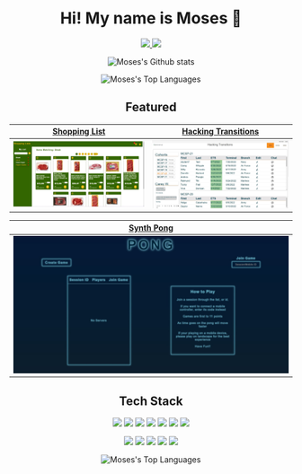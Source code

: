 <h1 align='center'>
Hi! My name is Moses 👋
</h1>
<!-- Contacts -->
<p align='center'>
 <a href="https://www.linkedin.com/in/moses-valerio/" target="_blank">
  <img src="https://img.shields.io/badge/-LinkedIn-0A66C2?logo=linkedin&logoColor=white&style=for-the-badge" />
 </a>
 <a href="mailto:moses.d.valerio@gmail.com" target="_blank">
  <img src="https://img.shields.io/badge/-Gmail-EA4335?logo=gmail&logoColor=white&style=for-the-badge" />
 </a>
</p>

<!-- Github Stats  -->
<p align="center"> 
  <!-- https://github.com/anuraghazra/github-readme-stats github stats   -->
   <img  src="https://github-readme-stats.vercel.app/api?username=moses369&count_private=true&show_icons=true&include_all_commits=true&bg_color=00000000&hide_border=true&title_color=008ae6&text_color=008ae6&icon_color=3333ff" alt="Moses's Github stats" />
  
  <!-- https://github.com/DenverCoder1/github-readme-streak-stats  streak url  -->  
  <p align='center'>   
    <img src="https://streak-stats.demolab.com/?user=moses369&layout=compact&background=00000000&hide_border=true&theme=windows-dark" alt="Moses's Top Languages" />
  </p>
  
  <!-- https://github.com/Ashutosh00710/github-readme-activity-graph commit graph   -->
<!--   <img src="https://github-readme-activity-graph.cyclic.app/graph?username=moses369&bg_color=00000000&title_color=008ae6&color=008ae6&line=008ae6&point=00e6e6&area_color=00e6e6&area=true" alt="Moses's Commit Graph" /> -->
</p>

<!-- Featured Projects -->
<h2 align='center' />
 Featured
</h2>


|[Shopping List](https://github.com/moses369/shopping-list) | [Hacking Transitions](https://github.com/moses369/hacking-transitions) |
| :----: |:----:|
|    [![Shopping List](./images/shopping-list.jpg)](https://github.com/moses369/shopping-list)  | [![Hacking Transitions](./images/hacking-transitions.jpg)](https://github.com/moses369/hacking-transitions)

| [Synth Pong](https://github.com/moses369/Synth-Pong) |
|:----:|
|[![Synth Pong](./images/synth-pong.jpg)](https://github.com/moses369/Synth-Pong)  |

<!-- Tech Stack -->
<h2 align= 'center'> Tech Stack </h2> 
<p align='center'>
  <img src="https://img.shields.io/badge/-TypeScript-3178C6?logo=typescript&logoColor=ffffff&style=for-the-badge" height=30>
  <img src="https://img.shields.io/badge/-JavaScript-F7DF1E?logo=javascript&logoColor=white&style=for-the-badge" height=30>
  <img src="https://img.shields.io/badge/-CSS3-1572B6?logo=css3&logoColor=white&style=for-the-badge" height=30>
  <img src="https://img.shields.io/badge/-HTML5-E34F26?logo=html5&logoColor=white&style=for-the-badge" height=30>
  <img src="https://img.shields.io/badge/-Redux-764ABC?logo=redux&logoColor=white&style=for-the-badge" height=30>
  <img src="https://img.shields.io/badge/-React-61DAFB?logo=react&logoColor=black&style=for-the-badge" height=30>
  <img src="https://img.shields.io/badge/-Next.js-black?logo=next.js&logoColor=white&style=for-the-badge" height=30>
</p>
<p align='center'>
  <img src="https://img.shields.io/badge/-Socket.io-E5E4E7?logo=socket.io&logoColor=010101&style=for-the-badge" height=30>
  <img src="https://img.shields.io/badge/-NodeJs-339933?logo=node.js&logoColor=white&style=for-the-badge" height=30>
  <img src="https://img.shields.io/badge/-Express-black?logo=express&logoColor=white&style=for-the-badge" height=30>
  <img src="https://img.shields.io/badge/-PostgreSQL-4169E1?logo=postgresql&logoColor=white&style=for-the-badge" height=30>

  <img src="https://img.shields.io/badge/-Git-F05032?logo=git&logoColor=white&style=for-the-badge" height=30>
</p>
<p align ='center'>
  <img  src="https://github-readme-stats.vercel.app/api/top-langs/?username=moses369&layout=compact&bg_color=00000000&hide_border=true&title_color=008ae6&text_color=008ae6&icon_color=008ae6" alt="Moses's Top Languages" />
</p>

<!--
**moses369/moses369** is a ✨ _special_ ✨ repository because its `README.md` (this file) appears on your GitHub profile.

Here are some ideas to get you started:

- 🔭 I’m currently working on ...
- 🌱 I’m currently learning ...
- 👯 I’m looking to collaborate on ...
- 🤔 I’m looking for help with ...
- 💬 Ask me about ...
- 📫 How to reach me: ...
- 😄 Pronouns: ...
- ⚡ Fun fact: ...
-->
